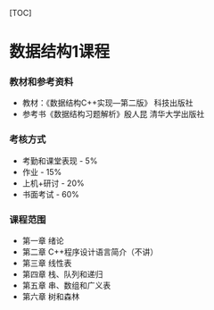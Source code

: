 [TOC]

# 数据结构1课程

### 教材和参考资料

- 教材：《数据结构C++实现—第二版》 科技出版社
- 参考书《数据结构习题解析》殷人昆 清华大学出版社

### 考核方式

- 考勤和课堂表现 - 5%
- 作业 - 15%
- 上机+研讨 - 20%
- 书面考试 - 60%

### 课程范围

- 第一章 绪论
- 第二章 C++程序设计语言简介（不讲）
- 第三章 线性表
- 第四章 栈、队列和递归
- 第五章 串、数组和广义表
- 第六章 树和森林